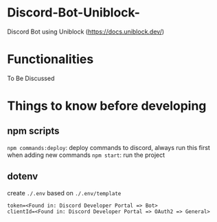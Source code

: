 # Discord-Bot-Uniblock-

Discord Bot using Uniblock (https://docs.uniblock.dev/)

# Functionalities

To Be Discussed

# Things to know before developing

## npm scripts

`npm commands:deploy`: deploy commands to discord, always run this first when adding new commands
`npm start`: run the project

## dotenv

create `./.env` based on `./.env/template`

```
token=<Found in: Discord Developer Portal => Bot>
clientId=<Found in: Discord Developer Portal => OAuth2 => General>
```
